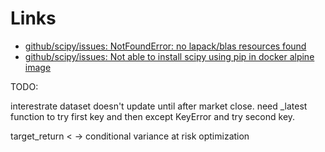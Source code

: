 # Links
- [github/scipy/issues: NotFoundError: no lapack/blas resources found](https://github.com/scipy/scipy/issues/9005)<br>
- [github/scipy/issues: Not able to install scipy using pip in docker alpine image](https://github.com/scipy/scipy/issues/9481)<br>


TODO: 

interestrate dataset doesn't update until after market close. need _latest function to try first key and then except KeyError and try second key.

target_return < -> conditional variance at risk optimization
